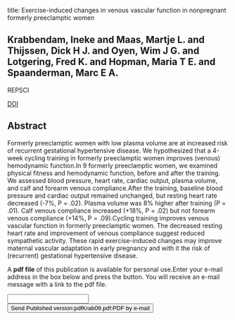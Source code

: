 title: Exercise-induced changes in venous vascular function in nonpregnant formerly preeclamptic women

## Krabbendam, Ineke and Maas, Martje L. and Thijssen, Dick H J. and Oyen, Wim J G. and Lotgering, Fred K. and Hopman, Maria T E. and Spaanderman, Marc E A.
REPSCI

<a href="https://doi.org/10.1177/1933719109332091">DOI</a>

## Abstract
Formerly preeclamptic women with low plasma volume are at increased risk of recurrent gestational hypertensive disease. We hypothesized that a 4-week cycling training in formerly preeclamptic women improves (venous) hemodynamic function.In 9 formerly preeclamptic women, we examined physical fitness and hemodynamic function, before and after the training. We assessed blood pressure, heart rate, cardiac output, plasma volume, and calf and forearm venous compliance.After the training, baseline blood pressure and cardiac output remained unchanged, but resting heart rate decreased (-7%, P = .02). Plasma volume was 8% higher after training (P = .01). Calf venous compliance increased (+18%, P = .02) but not forearm venous compliance (+14%, P = .09).Cycling training improves venous vascular function in formerly preeclamptic women. The decreased resting heart rate and improvement of venous compliance suggest reduced sympathetic activity. These rapid exercise-induced changes may improve maternal vascular adaptation in early pregnancy and with it the risk of (recurrent) gestational hypertensive disease.

A <b>pdf file</b> of this publication is available for personal use.Enter your e-mail address in the box below and press the button. You will receive an e-mail message with a link to the pdf file.
<form action="sender.php">  <input type="text" name="email">  <input type="submit" value="Send Published version:pdfKrab09.pdf:PDF by e-mail"></form>